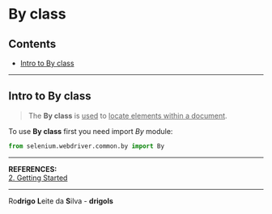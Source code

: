 # By class

## Contents

 - [Intro to By class](#intro)

---

<div id="intro"></div>

## Intro to By class

> The **By class** is <u>used</u> to <u>locate elements within a document</u>.

To use **By class** first you need import *By* module:

```python
from selenium.webdriver.common.by import By
```






















































---

**REFERENCES:**  
[2. Getting Started](https://selenium-python.readthedocs.io/getting-started.html)  

---

Ro**drigo** **L**eite da **S**ilva - **drigols**
